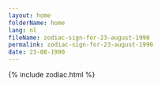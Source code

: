 ```yaml
---
layout: home
folderName: home
lang: nl
fileName: zodiac-sign-for-23-august-1990
permalink: zodiac-sign-for-23-august-1990
date: 23-08-1990
---
```

{% include zodiac.html %}
